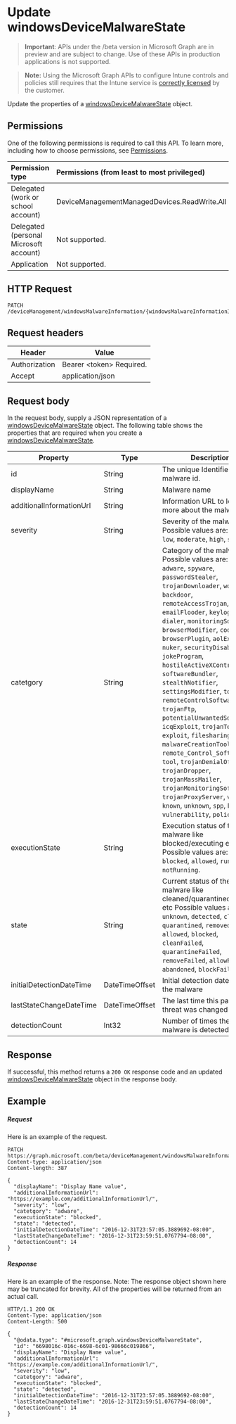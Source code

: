 ﻿# Update windowsDeviceMalwareState

> **Important**: APIs under the /beta version in Microsoft Graph are in preview and are subject to change. Use of these APIs in production applications is not supported.

> **Note:** Using the Microsoft Graph APIs to configure Intune controls and policies still requires that the Intune service is [correctly licensed](https://go.microsoft.com/fwlink/?linkid=839381) by the customer.

Update the properties of a [windowsDeviceMalwareState](../resources/intune_endpointprotection_windowsdevicemalwarestate.md) object.
## Permissions
One of the following permissions is required to call this API. To learn more, including how to choose permissions, see [Permissions](../../../concepts/permissions_reference.md).

|Permission type      | Permissions (from least to most privileged)              | 
|:--------------------|:---------------------------------------------------------| 
|Delegated (work or school account) | DeviceManagementManagedDevices.ReadWrite.All    | 
|Delegated (personal Microsoft account) | Not supported.    | 
|Application | Not supported. | 

## HTTP Request
<!-- {
  "blockType": "ignored"
}
-->
```http
PATCH /deviceManagement/windowsMalwareInformation/{windowsMalwareInformationId}/windowsDevicesProtectionState/{windowsProtectionStateId}/detectedMalwareState/{windowsDeviceMalwareStateId}
```

## Request headers
|Header|Value|
|---|---|
|Authorization|Bearer &lt;token&gt; Required.|
|Accept|application/json|

## Request body
In the request body, supply a JSON representation of a [windowsDeviceMalwareState](../resources/intune_endpointprotection_windowsdevicemalwarestate.md) object.
The following table shows the properties that are required when you create a [windowsDeviceMalwareState](../resources/intune_endpointprotection_windowsdevicemalwarestate.md).

|Property|Type|Description|
|---|---|---|
|id|String|The unique Identifier. This is malware id.|
|displayName|String|Malware name|
|additionalInformationUrl|String|Information URL to learn more about the malware|
|severity|String|Severity of the malware Possible values are: `unknown`, `low`, `moderate`, `high`, `severe`.|
|catetgory|String|Category of the malware Possible values are: `invalid`, `adware`, `spyware`, `passwordStealer`, `trojanDownloader`, `worm`, `backdoor`, `remoteAccessTrojan`, `trojan`, `emailFlooder`, `keylogger`, `dialer`, `monitoringSoftware`, `browserModifier`, `cookie`, `browserPlugin`, `aolExploit`, `nuker`, `securityDisabler`, `jokeProgram`, `hostileActiveXControl`, `softwareBundler`, `stealthNotifier`, `settingsModifier`, `toolBar`, `remoteControlSoftware`, `trojanFtp`, `potentialUnwantedSoftware`, `icqExploit`, `trojanTelnet`, `exploit`, `filesharingProgram`, `malwareCreationTool`, `remote_Control_Software`, `tool`, `trojanDenialOfService`, `trojanDropper`, `trojanMassMailer`, `trojanMonitoringSoftware`, `trojanProxyServer`, `virus`, `known`, `unknown`, `spp`, `behavior`, `vulnerability`, `policy`.|
|executionState|String|Execution status of the malware like blocked/executing etc Possible values are: `unknown`, `blocked`, `allowed`, `running`, `notRunning`.|
|state|String|Current status of the malware like cleaned/quarantined/allowed etc Possible values are: `unknown`, `detected`, `cleaned`, `quarantined`, `removed`, `allowed`, `blocked`, `cleanFailed`, `quarantineFailed`, `removeFailed`, `allowFailed`, `abandoned`, `blockFailed`.|
|initialDetectionDateTime|DateTimeOffset|Initial detection datetime of the malware|
|lastStateChangeDateTime|DateTimeOffset|The last time this particular threat was changed|
|detectionCount|Int32|Number of times the malware is detected|

## Response

If successful, this method returns a `200 OK` response code and an updated [windowsDeviceMalwareState](../resources/intune_endpointprotection_windowsdevicemalwarestate.md) object in the response body.

## Example

##### Request

Here is an example of the request.
```http
PATCH https://graph.microsoft.com/beta/deviceManagement/windowsMalwareInformation/{windowsMalwareInformationId}/windowsDevicesProtectionState/{windowsProtectionStateId}/detectedMalwareState/{windowsDeviceMalwareStateId}
Content-type: application/json
Content-length: 387

{
  "displayName": "Display Name value",
  "additionalInformationUrl": "https://example.com/additionalInformationUrl/",
  "severity": "low",
  "catetgory": "adware",
  "executionState": "blocked",
  "state": "detected",
  "initialDetectionDateTime": "2016-12-31T23:57:05.3889692-08:00",
  "lastStateChangeDateTime": "2016-12-31T23:59:51.0767794-08:00",
  "detectionCount": 14
}
```

##### Response

Here is an example of the response. Note: The response object shown here may be truncated for brevity. All of the properties will be returned from an actual call.
```http
HTTP/1.1 200 OK
Content-Type: application/json
Content-Length: 500

{
  "@odata.type": "#microsoft.graph.windowsDeviceMalwareState",
  "id": "6698016c-016c-6698-6c01-98666c019866",
  "displayName": "Display Name value",
  "additionalInformationUrl": "https://example.com/additionalInformationUrl/",
  "severity": "low",
  "catetgory": "adware",
  "executionState": "blocked",
  "state": "detected",
  "initialDetectionDateTime": "2016-12-31T23:57:05.3889692-08:00",
  "lastStateChangeDateTime": "2016-12-31T23:59:51.0767794-08:00",
  "detectionCount": 14
}
```



